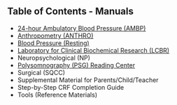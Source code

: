 ## Table of Contents - Manuals

* [24-hour Ambulatory Blood Pressure (AMBP)](:pages_path:/manuals/ambulatory-blood-pressure/1-00-ambp-toc.md)
* [Anthropometry (ANTHRO)](:pages_path:/manuals/anthropometry/2-00-anthro-toc.md)
* [Blood Pressure (Resting)](:pages_path:/manuals/resting-blood-pressure/3-00-resting-toc.md)
* [Laboratory for Clinical Biochemical Research (LCBR)](:pages_path:/manuals/laboratory-for-clinical-biomedical-research/4-00-lcbr-toc.md)
* Neuropsychological (NP)
* [Polysomnography (PSG) Reading Center](:pages_path:/manuals/polysomnography-reading-center/5-00-mop-toc.md)
* Surgical (SQCC)
* Supplemental Material for Parents/Child/Teacher
* Step-by-Step CRF Completion Guide
* Tools (Reference Materials)
